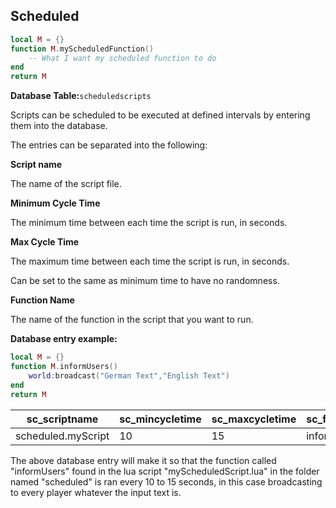 ## Scheduled
```lua
local M = {}
function M.myScheduledFunction()
    -- What I want my scheduled function to do
end
return M
```
**Database Table:**`scheduledscripts`

Scripts can be scheduled to be executed at defined intervals by entering them into the database.

The entries can be separated into the following:

**Script name**

The name of the script file.

**Minimum Cycle Time**

The minimum time between each time the script is run, in seconds.

**Max Cycle Time**

The maximum time between each time the script is run, in seconds.

Can be set to the same as minimum time to have no randomness.

**Function Name**

The name of the function in the script that you want to run.

**Database entry example:**

```lua
local M = {}
function M.informUsers()
    world:broadcast("German Text","English Text")
end
return M
```

|sc_scriptname|sc_mincycletime|sc_maxcycletime|sc_functionname|
|-------------|---------------|---------------|---------------|
|scheduled.myScript| 10| 15| informUsers| 

The above database entry will make it so that the function called "informUsers" found in the lua script "myScheduledScript.lua" in the folder named "scheduled" is ran every 10 to 15 seconds, in this case broadcasting to every player whatever the input text is.